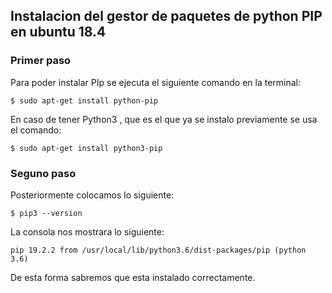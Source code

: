 ## Instalacion del gestor de paquetes de python PIP en ubuntu 18.4
 ### Primer paso
 Para poder instalar PIp se ejecuta el siguiente comando en la terminal:

`$ sudo apt-get install python-pip`

En caso de tener Python3 , que es el que ya se instalo previamente se usa el comando:

`$ sudo apt-get install python3-pip`

### Seguno paso

Posteriormente colocamos lo siguiente:

`$ pip3 --version`

La consola nos mostrara lo siguiente:

`pip 19.2.2 from /usr/local/lib/python3.6/dist-packages/pip (python 3.6)`

De esta forma sabremos que esta instalado correctamente.
